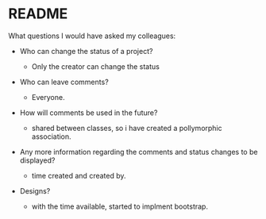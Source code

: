 # README

What questions I would have asked my colleagues:

- Who can change the status of a project?
   - Only the creator can change the status

- Who can leave comments?
   - Everyone.

- How will comments be used in the future?
   - shared between classes, so i have created a pollymorphic association.

- Any more information regarding the comments and status changes to be displayed?
   - time created and created by.

- Designs?
   - with the time available, started to implment bootstrap.
